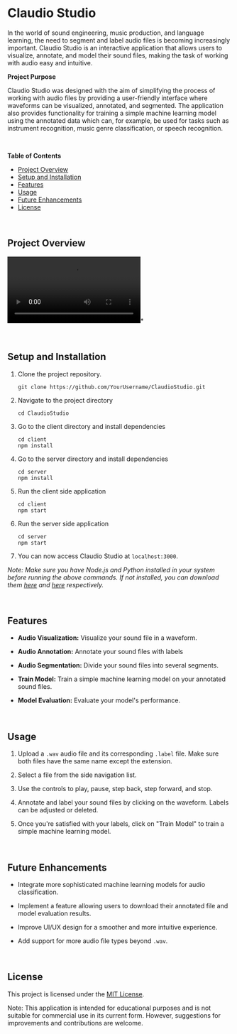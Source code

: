 # Claudio Studio

In the world of sound engineering, music production, and language learning, the need to segment and label audio files is becoming increasingly important. Claudio Studio is an interactive application that allows users to visualize, annotate, and model their sound files, making the task of working with audio easy and intuitive.

**Project Purpose**

Claudio Studio was designed with the aim of simplifying the process of working with audio files by providing a user-friendly interface where waveforms can be visualized, annotated, and segmented. The application also provides functionality for training a simple machine learning model using the annotated data which can, for example, be used for tasks such as instrument recognition, music genre classification, or speech recognition.

<br />

**Table of Contents**
- [Project Overview](#project-overview)
- [Setup and Installation](#setup-and-installation)
- [Features](#features)
- [Usage](#usage)
- [Future Enhancements](#future-enhancements)
- [License](#license)

<br />

## Project Overview 

![Overview](https://i.imgur.com/PuNGeyo.mp4)*

<br />

## Setup and Installation

1. Clone the project repository.

   ```
   git clone https://github.com/YourUsername/ClaudioStudio.git
   ```

2. Navigate to the project directory
   ```
   cd ClaudioStudio
   ```

3. Go to the client directory and install dependencies

   ```
   cd client
   npm install
   ```

4. Go to the server directory and install dependencies

   ```
   cd server
   npm install
   ```

5. Run the client side application

   ```
   cd client
   npm start
   ```

6. Run the server side application

   ```
   cd server
   npm start
   ```

7. You can now access Claudio Studio at `localhost:3000`.

*Note: Make sure you have Node.js and Python installed in your system before running the above commands. If not installed, you can download them [here](https://nodejs.org/en/download/) and [here](https://www.python.org/downloads/) respectively.*

<br />

## Features

- **Audio Visualization:** Visualize your sound file in a waveform.

- **Audio Annotation:** Annotate your sound files with labels

- **Audio Segmentation:** Divide your sound files into several segments.

- **Train Model:** Train a simple machine learning model on your annotated sound files.

- **Model Evaluation:** Evaluate your model's performance.

<br />

## Usage

1. Upload a `.wav` audio file and its corresponding `.label` file. Make sure both files have the same name except the extension.

2. Select a file from the side navigation list.

3. Use the controls to play, pause, step back, step forward, and stop.

4. Annotate and label your sound files by clicking on the waveform. Labels can be adjusted or deleted. 

5. Once you're satisfied with your labels, click on "Train Model" to train a simple machine learning model.

<br />

## Future Enhancements

- Integrate more sophisticated machine learning models for audio classification.

- Implement a feature allowing users to download their annotated file and model evaluation results.

- Improve UI/UX design for a smoother and more intuitive experience.

- Add support for more audio file types beyond `.wav`.

<br />

## License

This project is licensed under the [MIT License](LICENSE).

Note: This application is intended for educational purposes and is not suitable for commercial use in its current form. However, suggestions for improvements and contributions are welcome.